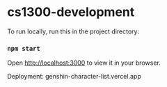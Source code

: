 # cs1300-development

To run locally, run this in the project directory:

### `npm start`

Open [http://localhost:3000](http://localhost:3000) to view it in your browser.

Deployment: genshin-character-list.vercel.app
